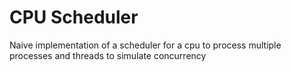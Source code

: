 # CPU Scheduler
Naive implementation of a scheduler for a cpu to process multiple processes and threads to simulate concurrency
